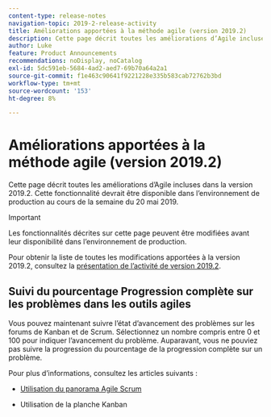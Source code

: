 ```yaml
---
content-type: release-notes
navigation-topic: 2019-2-release-activity
title: Améliorations apportées à la méthode agile (version 2019.2)
description: Cette page décrit toutes les améliorations d’Agile incluses dans la version 2019.2. Cette fonctionnalité devrait être disponible dans l’environnement de production au cours de la semaine du 20 mai 2019.
author: Luke
feature: Product Announcements
recommendations: noDisplay, noCatalog
exl-id: 5dc591eb-5684-4ad2-aed7-69b70a64a2a1
source-git-commit: f1e463c90641f9221228e335b583cab72762b3bd
workflow-type: tm+mt
source-wordcount: '153'
ht-degree: 8%

---
```


# Améliorations apportées à la méthode agile (version 2019.2)

Cette page décrit toutes les améliorations d’Agile incluses dans la version 2019.2. Cette fonctionnalité devrait être disponible dans l’environnement de production au cours de la semaine du 20 mai 2019.

>[!IMPORTANT]
>
>Les fonctionnalités décrites sur cette page peuvent être modifiées avant leur disponibilité dans l’environnement de production.

Pour obtenir la liste de toutes les modifications apportées à la version 2019.2, consultez la [présentation de l’activité de version 2019.2](../../../../product-announcements/product-releases/quarterly-release-archive/2019.2-release-activity/2019-2-release-activity-overview.md).

## Suivi du pourcentage Progression complète sur les problèmes dans les outils agiles

Vous pouvez maintenant suivre l’état d’avancement des problèmes sur les forums de Kanban et de Scrum. Sélectionnez un nombre compris entre 0 et 100 pour indiquer l’avancement du problème. Auparavant, vous ne pouviez pas suivre la progression du pourcentage de la progression complète sur un problème.

Pour plus d’informations, consultez les articles suivants :

- [Utilisation du panorama Agile Scrum](../../../../agile/use-scrum-in-an-agile-team/scrum-board/scrum-board-overview.md)

- Utilisation de la planche Kanban
